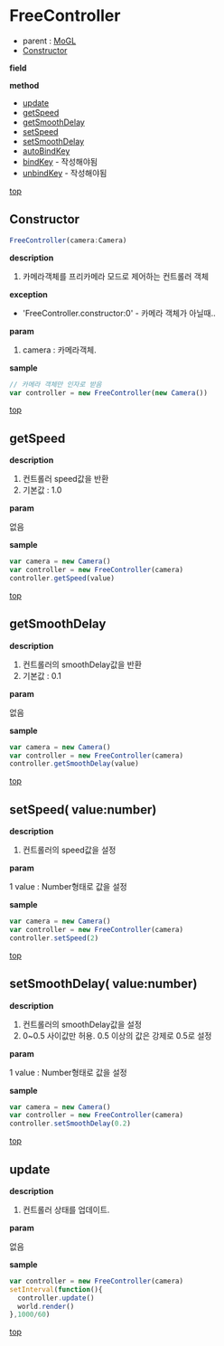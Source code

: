 # FreeController
* parent : [MoGL](MoGL.md)
* [Constructor](#constructor)

**field**

**method**

* [update](#update)
* [getSpeed](#getspeed)
* [getSmoothDelay](#getsmoothdelay)
* [setSpeed](#setspeed-valuenumber)
* [setSmoothDelay](#setsmoothdelay-valuenumber)
* [autoBindKey](#autoBindKey)
* [bindKey](#bindKey) - 작성해야됨
* [unbindKey](#unbindKey) - 작성해야됨



[top](#)
## Constructor
```javascript
FreeController(camera:Camera)
```

**description**

1. 카메라객체를 프리카메라 모드로 제어하는 컨트롤러 객체

**exception**

* 'FreeController.constructor:0' - 카메라 객체가 아닐때..

**param**

1. camera : 카메라객체.

**sample**

```javascript
// 카메라 객체만 인자로 받음
var controller = new FreeController(new Camera())
```
[top](#)
## getSpeed

**description**

1. 컨트롤러 speed값을 반환
2. 기본값 : 1.0

**param**

없음

**sample**

```javascript
var camera = new Camera()
var controller = new FreeController(camera)
controller.getSpeed(value)
```
[top](#)
## getSmoothDelay

**description**

1. 컨트롤러의 smoothDelay값을 반환
2. 기본값 : 0.1

**param**

없음

**sample**

```javascript
var camera = new Camera()
var controller = new FreeController(camera)
controller.getSmoothDelay(value)
```

[top](#)
## setSpeed( value:number)

**description**

1. 컨트롤러의 speed값을 설정

**param**

1 value : Number형태로 값을 설정

**sample**

```javascript
var camera = new Camera()
var controller = new FreeController(camera)
controller.setSpeed(2)
```
[top](#)
## setSmoothDelay( value:number)

**description**

1. 컨트롤러의 smoothDelay값을 설정
2. 0~0.5 사이값만 허용. 0.5 이상의 값은 강제로 0.5로 설정

**param**

1 value : Number형태로 값을 설정

**sample**

```javascript
var camera = new Camera()
var controller = new FreeController(camera)
controller.setSmoothDelay(0.2)
```

[top](#)
## update

**description**

1. 컨트롤러 상태를 업데이트.

**param**

없음

**sample**

```javascript
var controller = new FreeController(camera)
setInterval(function(){
  controller.update()
  world.render()
},1000/60)
```

[top](#)
